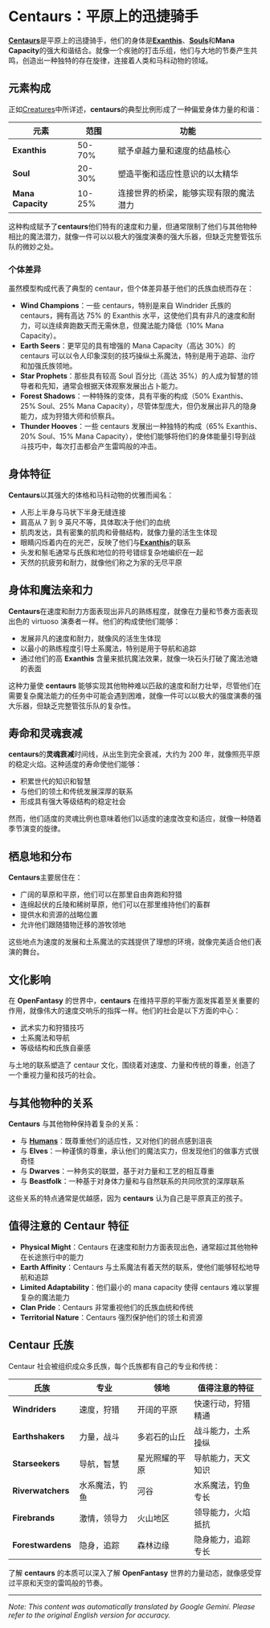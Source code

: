 # **Centaurs**：平原上的迅捷骑手

[**Centaurs**](/codex/Creatures/Centaurs.md)是平原上的迅捷骑手，他们的身体是[**Exanthis**](/codex/Basic/Exanthis.md)、[**Souls**](/codex/Basic/Soul.md)和**Mana Capacity**的强大和谐结合。就像一个疾驰的打击乐组，他们与大地的节奏产生共鸣，创造出一种独特的存在旋律，连接着人类和马科动物的领域。

## 元素构成

正如[Creatures](/codex/Creatures/Creatures.md)中所详述，**centaurs**的典型比例形成了一种偏爱身体力量的和谐：

| 元素 | 范围 | 功能 |
|---------|------------|----------|
| **Exanthis** | 50-70% | 赋予卓越力量和速度的结晶核心 |
| **Soul** | 20-30% | 塑造平衡和适应性意识的以太精华 |
| **Mana Capacity** | 10-25% | 连接世界的桥梁，能够实现有限的魔法潜力 |

这种构成赋予了**centaurs**他们特有的速度和力量，但通常限制了他们与其他物种相比的魔法潜力，就像一件可以以极大的强度演奏的强大乐器，但缺乏完整管弦乐队的微妙之处。

### 个体差异

虽然模型构成代表了典型的 centaur，但个体差异基于他们的氏族血统而存在：

- **Wind Champions**：一些 centaurs，特别是来自 Windrider 氏族的 centaurs，拥有高达 75% 的 Exanthis 水平，这使他们具有非凡的速度和耐力，可以连续奔跑数天而无需休息，但魔法能力降低（10% Mana Capacity）。
- **Earth Seers**：更罕见的具有增强的 Mana Capacity（高达 30%）的 centaurs 可以以令人印象深刻的技巧操纵土系魔法，特别是用于追踪、治疗和加强氏族领地。
- **Star Prophets**：那些具有较高 Soul 百分比（高达 35%）的人成为智慧的领导者和先知，通常会根据天体观察发展出占卜能力。
- **Forest Shadows**：一种特殊的变体，具有平衡的构成（50% Exanthis、25% Soul、25% Mana Capacity），尽管体型庞大，但仍发展出非凡的隐身能力，成为狩猎大师和侦察兵。
- **Thunder Hooves**：一些 centaurs 发展出一种独特的构成（65% Exanthis、20% Soul、15% Mana Capacity），使他们能够将他们的身体能量引导到战斗技巧中，每次打击都会产生雷鸣般的冲击。

## 身体特征

**Centaurs**以其强大的体格和马科动物的优雅而闻名：
- 人形上半身与马状下半身无缝连接
- 肩高从 7 到 9 英尺不等，具体取决于他们的血统
- 肌肉发达，具有密集的肌肉和骨骼结构，就像力量的活生生体现
- 眼睛闪烁着内在的光芒，反映了他们与[**Exanthis**](/codex/Basic/Exanthis.md)的联系
- 头发和鬃毛通常与氏族和地位的符号错综复杂地编织在一起
- 天然的抗疲劳和耐力，就像他们称之为家的无尽平原

## 身体和魔法亲和力

**Centaurs**在速度和耐力方面表现出非凡的熟练程度，就像在力量和节奏方面表现出色的 virtuoso 演奏者一样。他们的构成使他们能够：
- 发展非凡的速度和耐力，就像风的活生生体现
- 以最小的熟练程度引导土系魔法，特别是用于导航和追踪
- 通过他们的高 **Exanthis** 含量来抵抗魔法效果，就像一块石头打破了魔法池塘的表面

这种力量使 **centaurs** 能够实现其他物种难以匹敌的速度和耐力壮举，尽管他们在需要复杂魔法能力的任务中可能会遇到困难，就像一件可以以极大的强度演奏的强大乐器，但缺乏完整管弦乐队的复杂性。

## 寿命和灵魂衰减

**centaurs**的**灵魂衰减**时间线，从出生到完全衰减，大约为 200 年，就像照亮平原的稳定火焰。这种适度的寿命使他们能够：
- 积累世代的知识和智慧
- 与他们的领土和传统发展深厚的联系
- 形成具有强大等级结构的稳定社会

然而，他们适度的灵魂比例也意味着他们以适度的速度改变和适应，就像一种随着季节演变的旋律。

## 栖息地和分布

**Centaurs**主要居住在：
- 广阔的草原和平原，他们可以在那里自由奔跑和狩猎
- 连绵起伏的丘陵和稀树草原，他们可以在那里维持他们的畜群
- 提供水和资源的战略位置
- 允许他们跟随猎物迁移的游牧领地

这些地点为速度的发展和土系魔法的实践提供了理想的环境，就像完美适合他们表演的舞台。

## 文化影响

在 **OpenFantasy** 的世界中，**centaurs** 在维持平原的平衡方面发挥着至关重要的作用，就像伟大的速度交响乐的指挥一样。他们的社会是以下方面的中心：
- 武术实力和狩猎技巧
- 土系魔法和导航
- 等级结构和氏族自豪感

与土地的联系塑造了 centaur 文化，围绕着对速度、力量和传统的尊重，创造了一个重视力量和技巧的社会。

## 与其他物种的关系

**Centaurs** 与其他物种保持着复杂的关系：
- 与 [**Humans**](/codex/Creatures/Human.md)：既尊重他们的适应性，又对他们的弱点感到沮丧
- 与 **Elves**：一种谨慎的尊重，承认他们的魔法实力，但发现他们的做事方式很奇怪
- 与 **Dwarves**：一种务实的联盟，基于对力量和工艺的相互尊重
- 与 **Beastfolk**：一种基于对身体力量和与自然联系的共同欣赏的深厚联系

这些关系的特点通常是优越感，因为 **centaurs** 认为自己是平原真正的孩子。

## 值得注意的 Centaur 特征

- **Physical Might**：Centaurs 在速度和耐力方面表现出色，通常超过其他物种在长途旅行中的能力
- **Earth Affinity**：Centaurs 与土系魔法有着天然的联系，使他们能够轻松地导航和追踪
- **Limited Adaptability**：他们最小的 mana capacity 使得 centaurs 难以掌握复杂的魔法能力
- **Clan Pride**：Centaurs 非常重视他们的氏族血统和传统
- **Territorial Nature**：Centaurs 强烈保护他们的领土和资源

## Centaur 氏族

Centaur 社会被组织成众多氏族，每个氏族都有自己的专业和传统：

| 氏族 | 专业 | 领地 | 值得注意的特征 |
|---------|---------------|---------|-------------------|
| **Windriders** | 速度，狩猎 | 开阔的平原 | 快速行动，狩猎精通 |
| **Earthshakers** | 力量，战斗 | 多岩石的山丘 | 战斗能力，土系操纵 |
| **Starseekers** | 导航，智慧 | 星光照耀的平原 | 导航能力，天文知识 |
| **Riverwatchers** | 水系魔法，钓鱼 | 河谷 | 水系魔法，钓鱼专长 |
| **Firebrands** | 激情，领导力 | 火山地区 | 领导能力，火焰抵抗 |
| **Forestwardens** | 隐身，追踪 | 森林边缘 | 隐身能力，追踪专长 |

了解 **centaurs** 的本质可以深入了解 **OpenFantasy** 世界的力量动态，就像感受穿过平原和天空的雷鸣般的节奏。


---
_Note: This content was automatically translated by Google Gemini. Please refer to the original English version for accuracy._